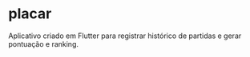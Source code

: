 # placar
Aplicativo criado em Flutter para registrar histórico de partidas e gerar pontuação e ranking.
